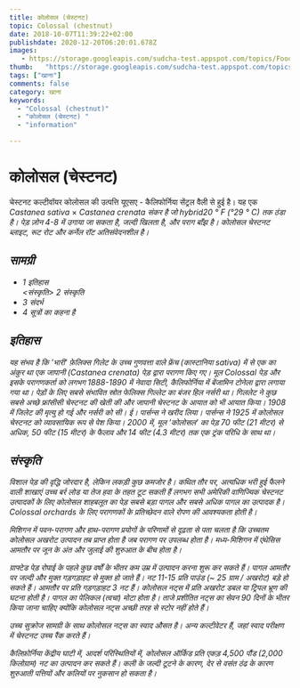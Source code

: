 ```yaml
---
title: कोलोसल (चेस्टनट) 
topic: Colossal (chestnut)
date: 2018-10-07T11:39:22+02:00
publishdate: 2020-12-20T06:20:01.678Z
images: 
   - https://storage.googleapis.com/sudcha-test.appspot.com/topics/Food/colossal_(chestnut)/1.jpeg
thumb:   "https://storage.googleapis.com/sudcha-test.appspot.com/topics/Food/colossal_(chestnut)/thumb.jpeg"
tags: ["खाना"]
comments: false
category: खाना
keywords: 
  - "Colossal (chestnut)"
  - "कोलोसल (चेस्टनट) "
  - "information"

---
```

<h1> कोलोसल (चेस्टनट) </h1> <p> चेस्टनट कल्टीवॉयर कोलोसल की उत्पत्ति यूएसए - कैलिफोर्निया सेंट्रल वैली से हुई है। यह एक <i> Castanea sativa </i> × <i> Castanea crenata </​​i> संकर है जो hybrid20 ° F (°29 ° C) तक ठंडा है। पेड़ ज़ोन 4-8 में उगाया जा सकता है, जल्दी खिलता है, और पराग बाँझ है। कोलोसल चेस्टनट ब्लाइट, रूट रोट और कर्नेल रॉट अतिसंवेदनशील है। </p> <h2> सामग्री </h2> <ul> <li> 1 इतिहास </li> <संस्कृति> 2 संस्कृति </li> <li> 3 संदर्भ </li> <li> 4 सूत्रों का कहना है </li> </ul> <h2> इतिहास </h2> <p> यह संभव है कि 'भारी' फ़ेलिक्स गिलेट के उच्च गुणवत्ता वाले फ्रेंच (कास्टानिया sativa) में से एक का अंकुर था एक जापानी (Castanea crenata) पेड़ द्वारा परागण किए गए। मूल Colossal पेड़ और इसके परागणकर्ता को लगभग 1888-1890 में नेवादा सिटी, कैलिफोर्निया में बेंजामिन टोनेला द्वारा लगाया गया था। पेड़ों के लिए सबसे संभावित स्रोत फेलिक्स गिल्लेट का बंजर हिल नर्सरी था। गिललेट ने कुछ सबसे अच्छे फ्रांसीसी चेस्टनट की खेती की और जापानी चेस्टनट के आयात को भी आयात किया। 1908 में जिलेट की मृत्यु हो गई और नर्सरी को सी। ई। पार्सन्स ने खरीद लिया। पार्सन्स ने 1925 में कोलोसल चेस्टनट को व्यावसायिक रूप से पेश किया। 2000 में, मूल 'कोलोसल' का पेड़ 70 फीट (21 मीटर) से अधिक, 50 फीट (15 मीटर) के फैलाव और 14 फीट (4.3 मीटर) तक एक ट्रंक परिधि के साथ था। </p> <h2> संस्कृति </h2> <p> विशाल पेड़ की वृद्धि जोरदार है, लेकिन लकड़ी कुछ कमजोर है। कथित तौर पर, अत्यधिक भरी हुई फैलने वाली शाखाएं उच्च बर्र लोड या तेज हवा के तहत टूट सकती हैं लगभग सभी अमेरिकी वाणिज्यिक चेस्टनट उत्पादकों के लिए कोलोसल शाहबलूत का पेड़ सबसे बड़ा पागल और सबसे अधिक पागल का उत्पादक है। Colossal orchards के लिए परागणकों के प्रतिच्छेदन वाले रोपण की आवश्यकता होती है। </p> <p> मिशिगन में पवन-परागण और हाथ-परागण प्रयोगों के परिणामों से दृढ़ता से पता चलता है कि उच्चतम कोलोसल अखरोट उत्पादन तब प्राप्त होता है जब परागण पर उपलब्ध होता है। मध्य-मिशिगन में एंथेसिस आमतौर पर जून के अंत और जुलाई की शुरुआत के बीच होता है। </p> <p> ग्राफ्टेड पेड़ रोपाई के पहले कुछ वर्षों के भीतर कम उम्र में उत्पादन करना शुरू कर सकते हैं। पागल आमतौर पर जल्दी और मुक्त गड़गड़ाहट से मुक्त हो जाते हैं। नट 11-15 प्रति पाउंड (~ 25 ग्राम / अखरोट) बड़े हो सकते हैं। आमतौर पर प्रति गड़गड़ाहट 3 नट हैं। कोलोसल नट्स में प्रति अखरोट डबल या ट्रिपल भ्रूण की घटना होती है। पागल का पेलिकल (त्वचा) मोटा होता है। ताजे प्रशीतित नट्स का सेवन 90 दिनों के भीतर किया जाना चाहिए क्योंकि कोलोसल नट्स अच्छी तरह से स्टोर नहीं होते हैं। </p> <p> उच्च सुक्रोज सामग्री के साथ कोलोसल नट्स का स्वाद औसत है। अन्य कल्टीवेटर हैं, जहां स्वाद परीक्षण में चेस्टनट उच्च रैंक करते हैं। </p> <p> कैलिफ़ोर्निया केंद्रीय घाटी में, आदर्श परिस्थितियों में, कोलोसल ऑर्किड प्रति एकड़ 4,500 पौंड (2,000 किलोग्राम) नट का उत्पादन कर सकते हैं। कली के जल्दी टूटने के कारण, देर से वसंत ठंढ के कारण शुरुआती पत्तियों और कलियों पर नुकसान हो सकता है। </p> 